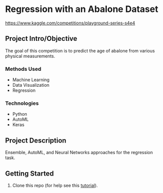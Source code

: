
# Regression with an Abalone Dataset

https://www.kaggle.com/competitions/playground-series-s4e4

## Project Intro/Objective
The goal of this competition is to predict the age of abalone from various physical measurements.

### Methods Used
* Machine Learning
* Data Visualization
* Regression

### Technologies
* Python
* AutoML
* Keras

## Project Description
Ensemble, AutoML, and Neural Networks approaches for the regression task. 

## Getting Started

1. Clone this repo (for help see this [tutorial](https://help.github.com/articles/cloning-a-repository/)).
    
